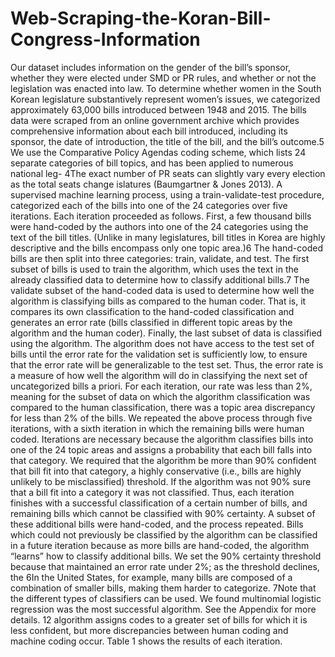 # Web-Scraping-the-Koran-Bill-Congress-Information

Our dataset includes information on the gender of the bill’s sponsor, whether they were elected under
SMD or PR rules, and whether or not the legislation was enacted into law. To determine whether women in
the South Korean legislature substantively represent women’s issues, we categorized approximately 63,000
bills introduced between 1948 and 2015. The bills data were scraped from an online government archive
which provides comprehensive information about each bill introduced, including its sponsor, the date of introduction,
the title of the bill, and the bill’s outcome.5 We use the Comparative Policy Agendas coding
scheme, which lists 24 separate categories of bill topics, and has been applied to numerous national leg-
4The exact number of PR seats can slightly vary every election as the total seats change
islatures (Baumgartner & Jones 2013). A supervised machine learning process, using a train-validate-test
procedure, categorized each of the bills into one of the 24 categories over five iterations.
Each iteration proceeded as follows. First, a few thousand bills were hand-coded by the authors into
one of the 24 categories using the text of the bill titles. (Unlike in many legislatures, bill titles in Korea are
highly descriptive and the bills encompass only one topic area.)6 The hand-coded bills are then split into
three categories: train, validate, and test. The first subset of bills is used to train the algorithm, which uses
the text in the already classified data to determine how to classify additional bills.7 The validate subset of the
hand-coded data is used to determine how well the algorithm is classifying bills as compared to the human
coder. That is, it compares its own classification to the hand-coded classification and generates an error rate
(bills classified in different topic areas by the algorithm and the human coder). Finally, the last subset of data
is classified using the algorithm. The algorithm does not have access to the test set of bills until the error rate
for the validation set is sufficiently low, to ensure that the error rate will be generalizable to the test set. Thus,
the error rate is a measure of how well the algorithm will do in classifying the next set of uncategorized bills
a priori.
For each iteration, our rate was less than 2%, meaning for the subset of data on which the algorithm
classification was compared to the human classification, there was a topic area discrepancy for less than 2%
of the bills. We repeated the above process through five iterations, with a sixth iteration in which the remaining
bills were human coded. Iterations are necessary because the algorithm classifies bills into one of the 24 topic
areas and assigns a probability that each bill falls into that category. We required that the algorithm be more
than 90% confident that bill fit into that category, a highly conservative (i.e., bills are highly unlikely to be
misclassified) threshold. If the algorithm was not 90% sure that a bill fit into a category it was not classified.
Thus, each iteration finishes with a successful classification of a certain number of bills, and remaining bills
which cannot be classified with 90% certainty. A subset of these additional bills were hand-coded, and the
process repeated. Bills which could not previously be classified by the algorithm can be classified in a future
iteration because as more bills are hand-coded, the algorithm “learns” how to classify additional bills. We
set the 90% certainty threshold because that maintained an error rate under 2%; as the threshold declines, the
6In the United States, for example, many bills are composed of a combination of smaller bills, making them harder to categorize.
7Note that the different types of classifiers can be used. We found multinomial logistic regression was the most successful
algorithm. See the Appendix for more details.
12
algorithm assigns codes to a greater set of bills for which it is less confident, but more discrepancies between
human coding and machine coding occur. Table 1 shows the results of each iteration.
